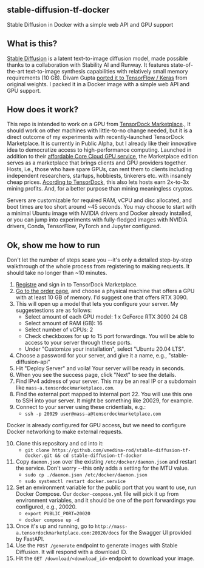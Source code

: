 ## stable-diffusion-tf-docker
Stable Diffusion in Docker with a simple web API and GPU support

## What is this?
[Stable Diffusion](https://github.com/CompVis/stable-diffusion) is a latent text-to-image diffusion model, made possible thanks to a collaboration with Stability AI and Runway.
It features state-of-the-art text-to-image synthesis capabilities with relatively small memory requirements (10 GB).
Divam Gupta [ported it to TensorFlow / Keras](https://github.com/divamgupta/stable-diffusion-tensorflow) from original weights.
I packed it in a Docker image with a simple web API and GPU support.

## How does it work?
This repo is intended to work on a GPU from [TensorDock Marketplace](https://marketplace.tensordock.com/).,
It should work on other machines with little-to-no change needed,
but it is a direct outcome of my experiments with recently-launched TensorDock Marketplace.
It is currently in Public Alpha, but I already like their innovative idea to democratize access to high-performance computing.
Launched in addition to their [affordable Core Cloud GPU service](https://www.tensordock.com/),
the Marketplace edition serves as a marketplace that brings clients and GPU providers together.
Hosts, i.e., those who have spare GPUs, can rent them to clients including independent researchers, startups, hobbiests, tinkerers etc.
with insanely cheap prices.
[Acording to TensorDock](https://www.tensordock.com/host),
this also lets hosts earn 2x-to-3x mining profits.
And, for a better purpose than mining meaningless cryptos.

Servers are customizable for required RAM, vCPU and disc allocated, and boot times are too short around ~45 seconds.
You may choose to start with a minimal Ubuntu image with NVIDIA drivers and Docker already installed,
or you can jump into experiments with fully-fledged images with NVIDIA drivers, Conda, TensorFlow, PyTorch and Jupyter configured.

## Ok, show me how to run
Don't let the number of steps scare you --it's only a detailed step-by-step walkthrough of the whole process from registering to making requests.
It should take no longer than ~10 minutes.

1. [Registre](https://marketplace.tensordock.com/register) and sign in to TensorDock Marketplace.
2. [Go to the order page](https://marketplace.tensordock.com/order_list), and choose a physical machine that offers a GPU with at least 10 GB of memory. I'd suggest one that offers RTX 3090.
3. This will open up a model that lets you configure your server. My suggestestions are as follows:
    - Select amount of each GPU model: 1 x GeForce RTX 3090 24 GB
    - Select amount of RAM (GB): 16
    - Select number of vCPUs: 2
    - Check checkboxes for up to 15 port forwardings. You will be able to access to your server through these ports.
    - Under "Customize your installation", select "Ubuntu 20.04 LTS".
4. Choose a password for your server, and give it a name, e.g., "stable-diffusion-api"
5. Hit "Deploy Server" and voila! Your server will be ready in seconds.
6. When you see the success page, click "Next" to see the details.
7. Find IPv4 address of your server. This may be an real IP or a subdomain like `mass-a.tensordockmarketplace.com`.
8. Find the external port mapped to internal port 22. You will use this one to SSH into your server. It might be something like 20029, for example.
9. Connect to your server using these cridentials, e.g.:
    - `ssh -p 20029 user@mass-a@tensordockmarketplace.com`


Docker is already configured for GPU access, but we need to configure Docker networking to make external requests.

10. Clone this repository and cd into it:
    - `git clone https://github.com/vmedina-rod/stable-diffusion-tf-docker.git && cd stable-diffusion-tf-docker`
11. Copy `daemon.json` over the existing `/etc/docker/daemon.json` and restart the service. Don't worry --this only adds a setting for the MTU value.
    - `sudo cp ./daemon.json /etc/docker/daemon.json`
    - `sudo systemctl restart docker.service`
12. Set an environment variable for the public port that you want to use, run Docker Compose. Our `docker-compose.yml` file will pick it up from environment variables, and it should be one of the port forwardings you configured, e.g., 20020.
    - `export PUBLIC_PORT=20020`
    - `docker compose up -d`
13. Once it's up and running, go to `http://mass-a.tensordockmarketplace.com:20020/docs` for the Swagger UI provided by FastAPI.
14. Use the `POST /generate` endpoint to generate images with Stable Diffusion. It will respond with a download ID.
15. Hit the `GET /download/<download_id>` endpoint to download your image.